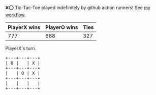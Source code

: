 :x::o: Tic-Tac-Toe played indefinitely by github action runners! See [my workflow](.github/workflows/play.yaml).

|PlayerX wins|PlayerO wins|Ties|
|-|-|-|
|777|688|327|

PlayerX's turn.

<pre>
+---+---+---+
| O |   | X |
+---+---+---+
|   | O | X |
+---+---+---+
|   |   |   |
+---+---+---+
</pre>